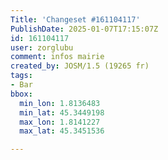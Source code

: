 ```yaml
---
Title: 'Changeset #161104117'
PublishDate: 2025-01-07T17:15:07Z
id: 161104117
user: zorglubu
comment: infos mairie
created_by: JOSM/1.5 (19265 fr)
tags:
- Bar
bbox:
  min_lon: 1.8136483
  min_lat: 45.3449198
  max_lon: 1.8141227
  max_lat: 45.3451536

---
```

